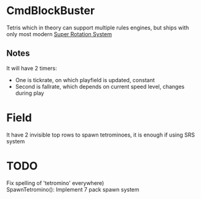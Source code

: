 ﻿# CmdBlockBuster  

Tetris which in theory can support multiple rules engines, but ships with only most modern [Super Rotation System](https://tetris.fandom.com/wiki/SRS)  

## Notes
It will have 2 timers:  
 - One is tickrate, on which playfield is updated, constant
 - Second is fallrate, which depends on current speed level, changes during play

 # Field
 It have 2 invisible top rows to spawn tetrominoes, it is enough if using SRS system

 # TODO
 Fix spelling of 'tetromino' everywhere)  
 SpawnTetromino(): Implement 7 pack spawn system
